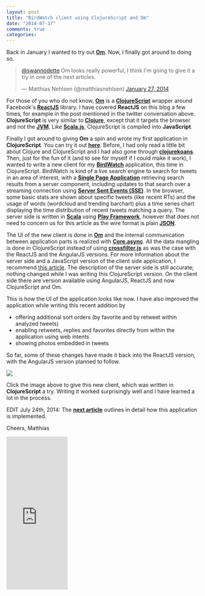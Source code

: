 ```yaml
---
layout: post
title: "BirdWatch client using ClojureScript and Om"
date: "2014-07-17"
comments: true
categories: 
---
```

Back in January I wanted to try out **[Om](https://github.com/swannodette/om)**. Now, I finally got around to doing so.

<!-- more -->

<blockquote class="twitter-tweet" lang="en"><p><a href="https://twitter.com/swannodette">@swannodette</a> Om looks really powerful, I think I&#39;m going to give it a try in one of the next articles.</p>&mdash; Matthias Nehlsen (@matthiasnehlsen) <a href="https://twitter.com/matthiasnehlsen/statuses/427945296971042816">January 27, 2014</a></blockquote>
<script async src="//platform.twitter.com/widgets.js" charset="utf-8"></script>

For those of you who do not know, **[Om](https://github.com/swannodette/om)** is a **[ClojureScript](https://github.com/clojure/clojurescript)** wrapper around Facebook's **[ReactJS](http://facebook.github.io/react/)** library. I have covered **ReactJS** on this blog a few times, for example in the post mentioned in the twitter conversation above. **ClojureScript** is very similar to **[Clojure](http://clojure.org)**, except that it targets the browser and not the **[JVM](http://en.wikipedia.org/wiki/Java_virtual_machine)**. Like **[Scala.js](http://www.scala-js.org)**, ClojureScript is compiled into **JavaScript**.

Finally I got around to giving **Om** a spin and wrote my first application in **ClojureScript**. You can try it out <a href="http://birdwatch.matthiasnehlsen.com/cljs/#" target="_blank"><strong>here</strong></a>. Before, I had only read a little bit about Clojure and ClojureScript and I had also gone through **[clojurekoans](http://clojurekoans.com)**. Then, just for the fun of it (and to see for myself if I could make it work), I wanted to write a new client for my **[BirdWatch](https://github.com/matthiasn/BirdWatch)** application, this time in ClojureScript. BirdWatch is kind of a live search engine to search for tweets in an area of interest, with a **[Single Page Application](http://en.wikipedia.org/wiki/Single-page_application)** retrieving search results from a server component, including updates to that search over a streaming connection using **[Server Sent Events (SSE)](http://dev.w3.org/html5/eventsource/)**. In the browser, some basic stats are shown about specific tweets (like recent RTs) and the usage of words (wordcloud and trending barchart) plus a time series chart displaying the time distribution of recent tweets matching a query. The server side is written in **[Scala](http://www.scala-lang.org)** using **[Play Framework](http://www.playframework.com)**, however that does not need to concern us for this article as the wire format is plain **[JSON](http://tools.ietf.org/html/rfc4627)**.

The UI of the new client is done in **[Om](https://github.com/swannodette/om)** and the internal communication between application parts is realized with **[Core.async](https://github.com/clojure/core.async)**. All the data mangling is done in ClojureScript instead of using **[crossfilter.js](http://square.github.io/crossfilter/)** as was the case with the ReactJS and the AngularJS versions. For more information about the server side and a JavaScript version of the client side application, I recommend [this article](http://matthiasnehlsen.com/blog/2013/09/10/birdwatch-explained/). The description of the server side is still accurate; nothing changed while I was writing this ClojureScript version. On the client side there are version available using AngularJS, ReactJS and now ClojureScript and Om.

This is how the UI of the application looks like now. I have also improved the application while writing this recent addition by 

* offering additional sort orders (by favorite and by retweet within analyzed tweets)
* enabling retweets, replies and favorites directly from within the application using web intents
* showing photos embedded in tweets

So far, some of these changes have made it back into the ReactJS version, with the AngularJS version planned to follow.

<a href="http://birdwatch.matthiasnehlsen.com/cljs/#" target="_blank"><img src="/images/cljs-screenshot.png" /></a>

Click the image above to give this new client, which was written in **ClojureScript** a try. Writing it worked surprisingly well and I have learned a lot in the process. 

EDIT July 24th, 2014: The **[next article](http://matthiasnehlsen.com/blog/2014/07/24/birdwatch-cljs-om/)** outlines in detail how this application is implemented.

Cheers,
Matthias

<iframe width="160" height="400" src="https://leanpub.com/building-a-system-in-clojure/embed" frameborder="0" allowtransparency="true"></iframe>